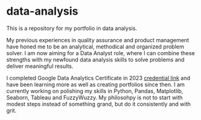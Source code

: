 # data-analysis
This is a repository for my portfolio in data analysis. 

My previous experiences in quality assurance and product management have honed me to be an analytical, methodical and organized problem solver. I am now aiming for a Data Analyst role, where I can combine these strengths with my newfound data analysis skills to solve problems and deliver meaningful results.

I completed Google Data Analytics Certificate in 2023 [credential link](https://www.credly.com/badges/51e1843b-00a6-4c96-8cd5-46270a3ad2cf/linked_in_profile) and have been learning more as well as creating portfolios since then. I am currently working on polishing my skills in Python, Pandas, Matplotlib, Seaborn, Tableau and FuzzyWuzzy. My philosohpy is not to start with modest steps instead of something grand, but do it consistently and with grit.
